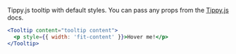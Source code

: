 Tippy.js tooltip with default styles. You can pass any props from the [Tippy.js](https://atomiks.github.io/tippyjs/v6/all-props/) docs.

```jsx
<Tooltip content="tooltip content">
  <p style={{ width: 'fit-content' }}>Hover me!</p>
</Tooltip>
```
